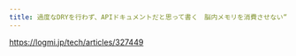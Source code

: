 ```yaml
---
title: 過度なDRYを行わず、APIドキュメントだと思って書く　脳内メモリを消費させない“リーダブルなテストコード”の書き方 - ログミーTech
---
```


https://logmi.jp/tech/articles/327449

